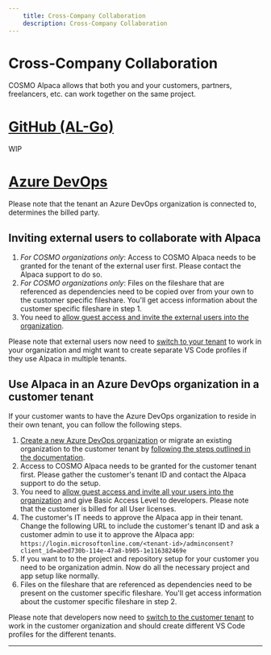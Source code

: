 ```yaml
---
    title: Cross-Company Collaboration
    description: Cross-Company Collaboration
---
```


# Cross-Company Collaboration

COSMO Alpaca allows that both you and your customers, partners, freelancers, etc. can work together on the same project.
# [**GitHub (AL-Go)**](#tab/github)
WIP

# [**Azure DevOps**](#tab/azdevops)

Please note that the tenant an Azure DevOps organization is connected to, determines the billed party.

## Inviting external users to collaborate with Alpaca

1. *For COSMO organizations only*: Access to COSMO Alpaca needs to be granted for the tenant of the external user first. Please contact the Alpaca support to do so.
1. *For COSMO organizations only*: Files on the fileshare that are referenced as dependencies need to be copied over from your own to the customer specific fileshare. You'll get access information about the customer specific fileshare in step 1.
1. You need to [allow guest access and invite the external users into the organization](https://learn.microsoft.com/en-us/azure/devops/organizations/accounts/add-external-user?view=azure-devops).

Please note that external users now need to [switch to your tenant](vsc-extension/tenant.md) to work in your organization and might want to create separate VS Code profiles if they use Alpaca in multiple tenants.


## Use Alpaca in an Azure DevOps organization in a customer tenant

If your customer wants to have the Azure DevOps organization to reside in their own tenant, you can follow the following steps.

1. [Create a new Azure DevOps organization](https://learn.microsoft.com/en-us/azure/devops/organizations/accounts/create-organization?view=azure-devops) or migrate an existing organization to the customer tenant by [following the steps outlined in the documentation](https://learn.microsoft.com/en-us/azure/devops/organizations/accounts/change-azure-ad-connection?view=azure-devops).
1. Access to COSMO Alpaca needs to be granted for the customer tenant first. Please gather the customer's tenant ID and contact the Alpaca support to do the setup.
1. You need to [allow guest access and invite all your users into the organization](https://learn.microsoft.com/en-us/azure/devops/organizations/accounts/add-external-user?view=azure-devops) and give Basic Access Level to developers. Please note that the customer is billed for all User licenses.
1. The customer's IT needs to approve the Alpaca app in their tenant. Change the following URL to include the customer's tenant ID and ask a customer admin to use it to approve the Alpaca app: `https://login.microsoftonline.com/<tenant-id>/adminconsent?client_id=abed730b-114e-47a8-b905-1e116382469e`
1. If you want to to the project and repository setup for your customer you need to be organization admin. Now do all the necessary project and app setup like normally.
1. Files on the fileshare that are referenced as dependencies need to be present on the customer specific fileshare. You'll get access information about the customer specific fileshare in step 2.

Please note that developers now need to [switch to the customer tenant](vsc-extension/tenant.md) to work in the customer organization and should create different VS Code profiles for the different tenants.

---
